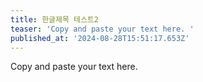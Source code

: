 ```yaml
---
title: 한글제목 테스트2
teaser: 'Copy and paste your text here. '
published_at: '2024-08-28T15:51:17.653Z'
---
```

Copy and paste your text here.
